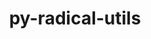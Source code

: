 ---
title: "py-radical-utils"
layout: cache
categories: [package, develop-2024-01-07]
meta: {"versions": ["1.20.0"], "compilers": ["gcc@=11.4.0", "gcc@=9.4.0", "oneapi@=2023.2.0"], "oss": ["ubuntu20.04"], "platforms": ["linux"], "targets": ["neoverse_v1", "ppc64le", "x86_64_v3"], "stacks": ["e4s", "e4s-neoverse_v1", "e4s-oneapi", "e4s-power", "root"], "num_specs": 4, "num_specs_by_stack": {"root": 4, "e4s-neoverse_v1": 1, "e4s-power": 1, "e4s": 1, "e4s-oneapi": 1}}
spec_details: [{"hash": "6walsa7vkx5g7r5k2rymmhrrtoqfuxhv", "compiler": "gcc@=11.4.0", "versions": ["1.20.0"], "os": "ubuntu20.04", "platform": "linux", "target": "neoverse_v1", "variants": ["build_system=python_pip"], "stacks": ["root", "e4s-neoverse_v1"], "size": "-", "tarball": "https://binaries.spack.io/releases/develop-2024-01-07/build_cache/linux-ubuntu20.04-neoverse_v1/gcc-11.4.0/py-radical-utils-1.20.0/linux-ubuntu20.04-neoverse_v1-gcc-11.4.0-py-radical-utils-1.20.0-6walsa7vkx5g7r5k2rymmhrrtoqfuxhv.spack"}, {"hash": "ogsj6iei4c6vtiuoidwzydwogz6p4gxk", "compiler": "gcc@=9.4.0", "versions": ["1.20.0"], "os": "ubuntu20.04", "platform": "linux", "target": "ppc64le", "variants": ["build_system=python_pip"], "stacks": ["e4s-power", "root"], "size": "-", "tarball": "https://binaries.spack.io/releases/develop-2024-01-07/build_cache/linux-ubuntu20.04-ppc64le/gcc-9.4.0/py-radical-utils-1.20.0/linux-ubuntu20.04-ppc64le-gcc-9.4.0-py-radical-utils-1.20.0-ogsj6iei4c6vtiuoidwzydwogz6p4gxk.spack"}, {"hash": "ncosjasqe37js5ywt5wiu3aargmlzlf3", "compiler": "gcc@=11.4.0", "versions": ["1.20.0"], "os": "ubuntu20.04", "platform": "linux", "target": "x86_64_v3", "variants": ["build_system=python_pip"], "stacks": ["e4s", "root"], "size": "-", "tarball": "https://binaries.spack.io/releases/develop-2024-01-07/build_cache/linux-ubuntu20.04-x86_64_v3/gcc-11.4.0/py-radical-utils-1.20.0/linux-ubuntu20.04-x86_64_v3-gcc-11.4.0-py-radical-utils-1.20.0-ncosjasqe37js5ywt5wiu3aargmlzlf3.spack"}, {"hash": "pjotj2y4nf6fjp5aqefwugdnh365sh6g", "compiler": "oneapi@=2023.2.0", "versions": ["1.20.0"], "os": "ubuntu20.04", "platform": "linux", "target": "x86_64_v3", "variants": ["build_system=python_pip"], "stacks": ["e4s-oneapi", "root"], "size": "-", "tarball": "https://binaries.spack.io/releases/develop-2024-01-07/build_cache/linux-ubuntu20.04-x86_64_v3/oneapi-2023.2.0/py-radical-utils-1.20.0/linux-ubuntu20.04-x86_64_v3-oneapi-2023.2.0-py-radical-utils-1.20.0-pjotj2y4nf6fjp5aqefwugdnh365sh6g.spack"}]
---